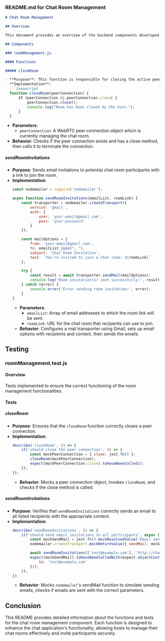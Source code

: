 ### README.md for Chat Room Management

```markdown
# Chat Room Management

## Overview

This document provides an overview of the backend components developed for managing chat rooms within a decentralized chat application. It covers the functionalities for closing chat rooms and sending email invitations to participants.

## Components

### roomManagement.js

#### Functions

##### closeRoom

- **Purpose**: This function is responsible for closing the active peer connection when the host decides to end the chat room.
- **Implementation**:
  ```javascript
  function closeRoom(peerConnection) {
      if (peerConnection && peerConnection.close) {
          peerConnection.close();
          console.log("Room has been closed by the host.");
      }
  }
  ```
  - **Parameters**:
    - `peerConnection`: A WebRTC peer connection object which is currently managing the chat room.
  - **Behavior**: Checks if the peer connection exists and has a close method, then calls it to terminate the connection.

##### sendRoomInvitations

- **Purpose**: Sends email invitations to potential chat room participants with a link to join the room.
- **Implementation**:
  ```javascript
  const nodemailer = require('nodemailer');

  async function sendRoomInvitations(emailList, roomLink) {
      const transporter = nodemailer.createTransport({
          service: 'gmail',
          auth: {
              user: 'your-email@gmail.com',
              pass: 'your-password'
          }
      });

      const mailOptions = {
          from: 'your-email@gmail.com',
          to: emailList.join(", "),
          subject: 'Chat Room Invitation',
          text: `You're invited to join a chat room: ${roomLink}`
      };

      try {
          const result = await transporter.sendMail(mailOptions);
          console.log('Room invitation(s) sent successfully:', result);
      } catch (error) {
          console.error('Error sending room invitation:', error);
      }
  }
  ```
  - **Parameters**:
    - `emailList`: Array of email addresses to which the room link will be sent.
    - `roomLink`: URL for the chat room that recipients can use to join.
  - **Behavior**: Configures a mail transporter using Gmail, sets up email options with recipients and content, then sends the emails.

## Testing

### roomManagement.test.js

#### Overview

Tests implemented to ensure the correct functioning of the room management functionalities.

#### Tests

##### closeRoom

- **Purpose**: Ensures that the `closeRoom` function correctly closes a peer connection.
- **Implementation**:
  ```javascript
  describe('closeRoom', () => {
      it('should close the peer connection', () => {
          const mockPeerConnection = { close: jest.fn() };
          closeRoom(mockPeerConnection);
          expect(mockPeerConnection.close).toHaveBeenCalled();
      });
  });
  ```
  - **Behavior**: Mocks a peer connection object, invokes `closeRoom`, and checks if the close method is called.

##### sendRoomInvitations

- **Purpose**: Verifies that `sendRoomInvitations` correctly sends an email to all listed recipients with the appropriate content.
- **Implementation**:
  ```javascript
  describe('sendRoomInvitations', () => {
      it('should send email invitations to all participants', async () => {
          const mockSendMail = jest.fn().mockResolvedValue('Email sent');
          nodemailer.createTransport.mockReturnValue({ sendMail: mockSendMail });

          await sendRoomInvitations(['test@example.com'], 'http://chatroom.link');
          expect(mockSendMail).toHaveBeenCalledWith(expect.objectContaining({
              to: 'test@example.com'
          }));
      });
  });
  ```
  - **Behavior**: Mocks `nodemailer`'s sendMail function to simulate sending emails, checks if emails are sent with the correct parameters.

## Conclusion

This README provides detailed information about the functions and tests for the chat room management component. Each function is designed to enhance the chat application's functionality, allowing hosts to manage their chat rooms effectively and invite participants securely.
```